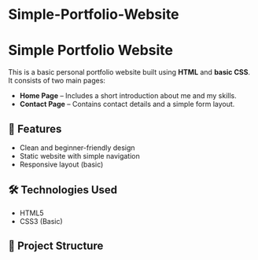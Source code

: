#  Simple-Portfolio-Website
# Simple Portfolio Website

This is a basic personal portfolio website built using **HTML** and **basic CSS**. It consists of two main pages:

- **Home Page** – Includes a short introduction about me and my skills.
- **Contact Page** – Contains contact details and a simple form layout.

## 🚀 Features

- Clean and beginner-friendly design
- Static website with simple navigation
- Responsive layout (basic)

## 🛠️ Technologies Used

- HTML5
- CSS3 (Basic)

## 📁 Project Structure


